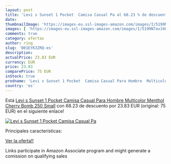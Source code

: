 ```yaml
---
layout: post
title: 'Levi s Sunset 1 Pocket  Camisa Casual Pa al 68.23 % de descuento'
date: 
thumbnailImage: 'https://images-eu.ssl-images-amazon.com/images/I/5199N7avJ4L._SL200_.jpg'
images: [ 'https://images-eu.ssl-images-amazon.com/images/I/5199N7avJ4L._SL200_.jpg' ]
comments: true
category: ofertas
author: ring
slug: 'B01EYK3ZRQ-es'
description:
actualPrice: 23.83 EUR
currency: EUR
price: 23.83
comparePrice: 75 EUR
inStock: true
prodname: 'Levi s Sunset 1 Pocket  Camisa Casual Para Hombre  Multicolor  Menthol Cherry Bomb 250   Small'
country: 'es'
---
```


Está [Levi s Sunset 1 Pocket  Camisa Casual Para Hombre  Multicolor  Menthol Cherry Bomb 250   Small](https://www.amazon.es/dp/B01EYK3ZRQ/?tag=tolees-21) con 68.23 de descuento por 23.83 EUR (original: 75 EUR) en el siguiente enlace!

[![Levi s Sunset 1 Pocket  Camisa Casual Pa](https://images-eu.ssl-images-amazon.com/images/I/5199N7avJ4L._SL200_.jpg)](https://www.amazon.es/dp/B01EYK3ZRQ/?tag=tolees-21)

Principales características:


[Ver la oferta!!](https://www.amazon.es/dp/B01EYK3ZRQ/?tag=tolees-21)

Links participate in Amazon Associate program and might generate a comission on qualifying sales


